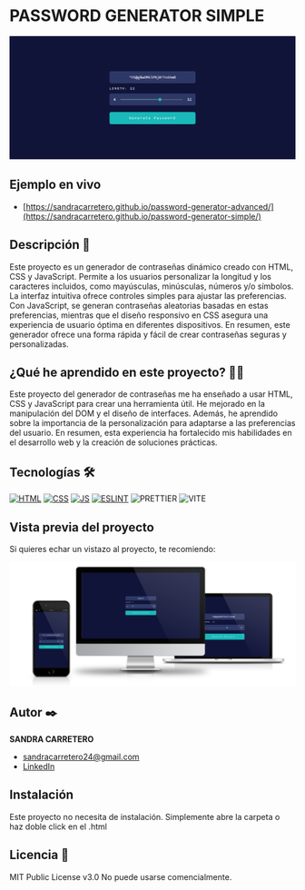 # PASSWORD GENERATOR SIMPLE

![Imagen del proyecto](https://github.com/SandraCarretero/password-generator-simple/blob/main/src/assets/images/screencapture-password-generator-simple)

## Ejemplo en vivo

  - [https://sandracarretero.github.io/password-generator-advanced/](https://sandracarretero.github.io/password-generator-simple/)

## Descripción 📑

Este proyecto es un generador de contraseñas dinámico creado con HTML, CSS y JavaScript. Permite a los usuarios personalizar la longitud y los caracteres incluidos, como mayúsculas, minúsculas, números y/o símbolos. La interfaz intuitiva ofrece controles simples para ajustar las preferencias. Con JavaScript, se generan contraseñas aleatorias basadas en estas preferencias, mientras que el diseño responsivo en CSS asegura una experiencia de usuario óptima en diferentes dispositivos. En resumen, este generador ofrece una forma rápida y fácil de crear contraseñas seguras y personalizadas.

## ¿Qué he aprendido en este proyecto? 🙇🏻

Este proyecto del generador de contraseñas me ha enseñado a usar HTML, CSS y JavaScript para crear una herramienta útil. He mejorado en la manipulación del DOM y el diseño de interfaces. Además, he aprendido sobre la importancia de la personalización para adaptarse a las preferencias del usuario. En resumen, esta experiencia ha fortalecido mis habilidades en el desarrollo web y la creación de soluciones prácticas.

## Tecnologías 🛠

<!-- Iconos sacados de: https://github.com/hendrasob/badges/blob/master/README.md y https://github.com/alexandresanlim/Badges4-README.md-Profile -->

[![HTML](https://img.shields.io/badge/HTML5-E34F26?style=for-the-badge&logo=html5&logoColor=white)](https://es.wikipedia.org/wiki/HTML5)
[![CSS](https://img.shields.io/badge/CSS3-1572B6?style=for-the-badge&logo=css3&logoColor=white)](https://es.wikipedia.org/wiki/CSS)
[![JS](https://img.shields.io/badge/JavaScript-F7DF1E?style=for-the-badge&logo=javascript&logoColor=black)](https://es.wikipedia.org/wiki/JavaScript)
[![ESLINT](https://img.shields.io/badge/eslint-3A33D1?style=for-the-badge&logo=eslint&logoColor=white)](https://en.wikipedia.org/wiki/ESLint)
![PRETTIER](https://img.shields.io/badge/prettier-1A2C34?style=for-the-badge&logo=prettier&logoColor=F7BA3E)
![VITE](https://img.shields.io/badge/Vite-B73BFE?style=for-the-badge&logo=vite&logoColor=FFD62E)

## Vista previa del proyecto

Si quieres echar un vistazo al proyecto, te recomiendo:

![Captura del proyecto](https://github.com/SandraCarretero/password-generator-simple/blob/main/src/assets/images/password-simple.png)

## Autor ✒️

**SANDRA CARRETERO**

- [sandracarretero24@gmail.com](sandracarretero24@gmail.com)
- [LinkedIn](https://www.linkedin.com/in/sandra-carretero-lopez/)
<!-- - [Porfolio web](https://tu-dominio.com/) -->

## Instalación

Este proyecto no necesita de instalación. Simplemente abre la carpeta o haz doble click en el .html

## Licencia 📄

MIT Public License v3.0
No puede usarse comencialmente.
